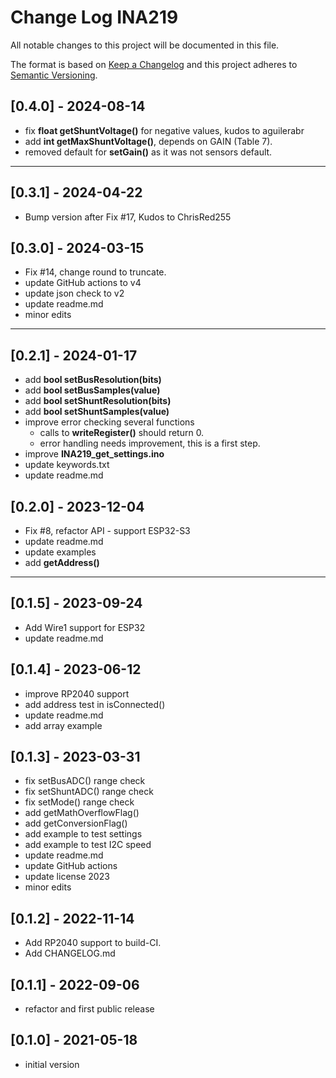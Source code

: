 # Change Log INA219

All notable changes to this project will be documented in this file.

The format is based on [Keep a Changelog](http://keepachangelog.com/)
and this project adheres to [Semantic Versioning](http://semver.org/).


## [0.4.0] - 2024-08-14
- fix **float getShuntVoltage()** for negative values, kudos to aguilerabr
- add **int getMaxShuntVoltage()**, depends on GAIN (Table 7).
- removed default for **setGain()** as it was not sensors default.

----

## [0.3.1] - 2024-04-22
- Bump version after Fix #17, Kudos to ChrisRed255


## [0.3.0] - 2024-03-15
- Fix #14, change round to truncate.
- update GitHub actions to v4
- update json check to v2
- update readme.md
- minor edits

----

## [0.2.1] - 2024-01-17
- add **bool setBusResolution(bits)**
- add **bool setBusSamples(value)**
- add **bool setShuntResolution(bits)**
- add **bool setShuntSamples(value)**
- improve error checking several functions
  - calls to **writeRegister()** should return 0.
  - error handling needs improvement, this is a first step.
- improve **INA219_get_settings.ino**
- update keywords.txt
- update readme.md

## [0.2.0] - 2023-12-04
- Fix #8, refactor API - support ESP32-S3
- update readme.md
- update examples
- add **getAddress()**

----

## [0.1.5] - 2023-09-24
- Add Wire1 support for ESP32
- update readme.md

## [0.1.4] - 2023-06-12
- improve RP2040 support
- add address test in isConnected()
- update readme.md
- add array example

## [0.1.3] - 2023-03-31
- fix setBusADC() range check
- fix setShuntADC() range check
- fix setMode() range check
- add getMathOverflowFlag()
- add getConversionFlag()
- add example to test settings
- add example to test I2C speed
- update readme.md
- update GitHub actions
- update license 2023
- minor edits

## [0.1.2] - 2022-11-14
- Add RP2040 support to build-CI.
- Add CHANGELOG.md

## [0.1.1] - 2022-09-06
- refactor and first public release

## [0.1.0] - 2021-05-18
- initial version


